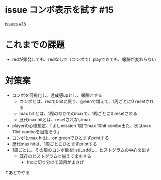 # issue コンボ表示を試す #15
[issues #15](https://github.com/cat2151/fighting-game-button-challenge/issues/15)

# これまでの課題
- redが頻発しても、redなしで（コンボで）playできても、報酬が変わらない

# 対策案
- コンボを可視化し、達成感upとし、報酬とする
    - コンボとは、redで0hitに戻り、greenで増えて、1周ごとに0 resetされる
    - max hit とは、1周のなかでのmaxで、1周ごとに0 resetされる
    - 歴代max hitとは、resetされないmax
- playerの心理想定、「よしmission 1周でmax 10hit combo出た、次はmax 11hit comboを目指そう」
- コンボとmax hitは、on greenでひとまずprintする
- 歴代max hitは、1周ごとにひとまずprintする
- 1周ごとに、その周のコンボ数をlistにaddし、ヒストグラムの中心を出す
    - 既存のヒストグラムと揃えて楽をする
        - fncに切り分けて流用がよさげ

↑あとでやる
